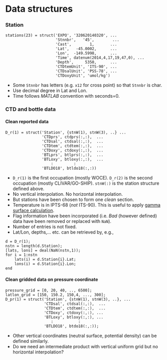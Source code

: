 # Data structures
### Station
~~~
stations(23) = struct('EXPO', '320620140320', ...
                      'Stnnbr',   '45',        ...
                      'Cast',        1,       ...
                      'Lat',   -45.0002,      ...
                      'Lon',  -149.5998,      ...
                      'Time', datenum(2014,4,17,19,47,0), ...
                      'Depth',     5350,      ...
                      'CTDtemUnit', 'ITS-90', ...
                      'CTDsalUnit', 'PSS-78', ...
                      'CTDoxyUnit', 'umol/kg')
~~~
+ Some `Stnnbr` has letters (e.g. `x12` for cross point) so that `Stnnbr` is char.
+ Use decimal degree in Lat and Lon.
+ Time follows *MATLAB* convention with seconds=0.


### CTD and bottle data

#### Clean reported data
~~~
D_r(1) = struct('Station', {stnW(1), stnW(3), ..} ...
                'CTDprs', ctdprs(:,:),  ...
                'CTDsal', ctdsal(:,:),  ...
                'CTDtem', ctdtem(:,:),  ...
                'CTDoxy', ctdoxy(:,:),  ...
                'BTLprs', btlprs(:,:),  ...
                'BTLoxy', btloxy(:,:),  ...
                    :         :     
                'BTLDO18', btldo18(:,:))
~~~
+ `D_r(1)` is the first occupation (mostly WOCE). `D_r(2)` is the second occupation (mostly CLIVAR/GO-SHIP). `stnW(:)` is the station structure defined above.
+ No vertical interpolation. No horizontal interpolation.
+ But stations have been chosen to form one *clean* section.
+ Temperature is in IPTS-68 (*not* ITS-90). This is useful to apply [gamma surface calculation](http://www.teos-10.org/preteos10_software/neutral_density.html).
+ Flag information have been incorporated (i.e. *Bad* (however defined) data have been removed or replaced with `NaN`).
+ Number of entries is not fixed.
+ Lat/Lon, depths,... etc. can be retrieved by, e.g.,
~~~
d = D_r(1);
nstn = length(d.Station);
[lats, lons] = deal(NaN(nstn,1));
for i = 1:nstn
    lats(i) = d.Station{i}.Lat;
    lons(i) = d.Station{i}.Lon;
end
~~~

#### Clean gridded data on pressure coordinate
~~~
pressure_grid = [0, 20, 40, .., 6500];
latlon_grid = [150, 150.2, 150,4, ..., 300];
D_pr(1) = struct('Station', {stnW(1), stnW(3), ..}, ...
                 'CTDsal', ctdsal(:,:),  ...
                 'CTDtem', ctdtem(:,:),  ...
                 'CTDoxy', ctdoxy(:,:), ...
                 'BTLoxy', btloxy(:,:), ...
                    :           :
                 'BTLDO18', btdo18(:,:));
~~~
+ Other vertical coordinates (neutral surface, potential density) can be defined similarly.
+ Do we need an intermediate product with vertical uniform grid but no horizontal interpolation?
